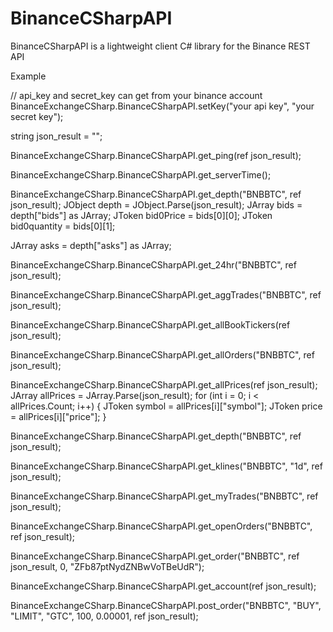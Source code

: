 # BinanceCSharpAPI
BinanceCSharpAPI is a lightweight client C# library for the Binance REST API

Example

// api_key and secret_key can get from your binance account
BinanceExchangeCSharp.BinanceCSharpAPI.setKey("your api key",
"your secret key");

string json_result = "";

BinanceExchangeCSharp.BinanceCSharpAPI.get_ping(ref json_result);

BinanceExchangeCSharp.BinanceCSharpAPI.get_serverTime();

BinanceExchangeCSharp.BinanceCSharpAPI.get_depth("BNBBTC", ref json_result);
JObject depth = JObject.Parse(json_result);
JArray bids = depth["bids"] as JArray;
JToken bid0Price = bids[0][0];
JToken bid0quantity = bids[0][1];

JArray asks = depth["asks"] as JArray;

BinanceExchangeCSharp.BinanceCSharpAPI.get_24hr("BNBBTC", ref json_result);

BinanceExchangeCSharp.BinanceCSharpAPI.get_aggTrades("BNBBTC", ref json_result);

BinanceExchangeCSharp.BinanceCSharpAPI.get_allBookTickers(ref json_result);

BinanceExchangeCSharp.BinanceCSharpAPI.get_allOrders("BNBBTC", ref json_result);

BinanceExchangeCSharp.BinanceCSharpAPI.get_allPrices(ref json_result);
JArray allPrices = JArray.Parse(json_result);
for (int i = 0; i < allPrices.Count; i++)
{
	JToken symbol = allPrices[i]["symbol"];
	JToken price = allPrices[i]["price"];
}

BinanceExchangeCSharp.BinanceCSharpAPI.get_depth("BNBBTC", ref json_result);

BinanceExchangeCSharp.BinanceCSharpAPI.get_klines("BNBBTC", "1d", ref json_result);

BinanceExchangeCSharp.BinanceCSharpAPI.get_myTrades("BNBBTC", ref json_result);

BinanceExchangeCSharp.BinanceCSharpAPI.get_openOrders("BNBBTC", ref json_result);

BinanceExchangeCSharp.BinanceCSharpAPI.get_order("BNBBTC", ref json_result, 0, "ZFb87ptNydZNBwVoTBeUdR");

BinanceExchangeCSharp.BinanceCSharpAPI.get_account(ref json_result);

BinanceExchangeCSharp.BinanceCSharpAPI.post_order("BNBBTC", "BUY", "LIMIT", "GTC", 100, 0.00001, ref json_result);


